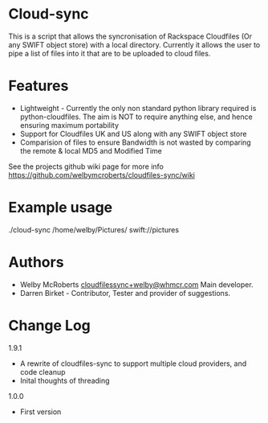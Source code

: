 # Cloud-sync

This is a script that allows the syncronisation of Rackspace Cloudfiles (Or any SWIFT object store)
with a local directory. Currently it allows the user to pipe a list of files into it that are to be
uploaded to cloud files.


Features
========
* Lightweight - Currently the only non standard python library required is python-cloudfiles.
    The aim is NOT to require anything else, and hence ensuring maximum portability
* Support for Cloudfiles UK and US along with any SWIFT object store
* Comparision of files to ensure Bandwidth is not wasted by comparing the remote & local MD5 and Modified Time

See the projects github wiki page for more info
https://github.com/welbymcroberts/cloudfiles-sync/wiki

Example usage
=============
./cloud-sync /home/welby/Pictures/ swift://pictures

Authors
===============
* Welby McRoberts <cloudfilessync+welby@whmcr.com> Main developer.
* Darren Birket - Contributor, Tester and provider of suggestions.

Change Log
============

1.9.1
* A rewrite of cloudfiles-sync to support multiple cloud providers, and code cleanup
* Inital thoughts of threading

1.0.0
* First version
